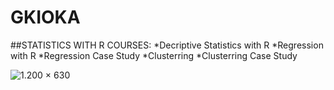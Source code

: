 # GKIOKA

##STATISTICS WITH R COURSES:
*Decriptive Statistics with R
*Regression with R
*Regression Case Study
*Clusterring
*Clusterring Case Study

![1.200 × 630](https://elearningekpa.gr/images/ekpa-elearning-open-graph-image--opt.jpg)

